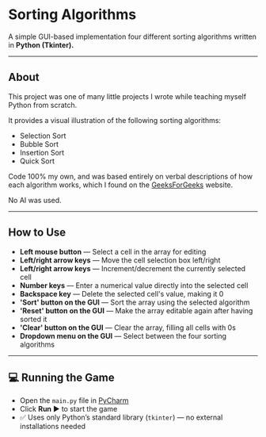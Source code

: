 # Sorting Algorithms

A simple GUI-based implementation four different sorting algorithms written in **Python (Tkinter).**

---

##  About

This project was one of many little projects I wrote while teaching myself Python from scratch.  

It provides a visual illustration of the following sorting algorithms:
- Selection Sort
- Bubble Sort
- Insertion Sort
- Quick Sort

Code 100% my own, and was based entirely on verbal descriptions of how each algorithm works, which I found on the [GeeksForGeeks](https://www.geeksforgeeks.org/) website.

No AI was used.

---

## How to Use

- **Left mouse button** — Select a cell in the array for editing
- **Left/right arrow keys** — Move the cell selection box left/right
- **Left/right arrow keys** — Increment/decrement the currently selected cell
- **Number keys** — Enter a numerical value directly into the selected cell
- **Backspace key** — Delete the selected cell's value, making it 0
- **'Sort' button on the GUI** — Sort the array using the selected algorithm
- **'Reset' button on the GUI** — Make the array editable again after having sorted it
- **'Clear' button on the GUI** — Clear the array, filling all cells with 0s
- **Dropdown menu on the GUI** — Select between the four sorting algorithms

---

## 💻 Running the Game

- Open the `main.py` file in [PyCharm](https://www.jetbrains.com/pycharm/)  
- Click **Run ▶** to start the game  
- ✅ Uses only Python’s standard library (`tkinter`) — no external installations needed

